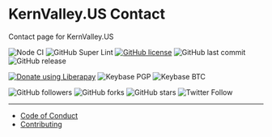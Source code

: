 # KernValley.US Contact
Contact page for KernValley.US

![Node CI](https://github.com/kernvalley/contact.kernvalley.us/workflows/Node%20CI/badge.svg)
![GitHub Super Lint](https://github.com/kernvalley/contact.kernvalley.us/workflows/Lint%20Code%20Base/badge.svg)
[![GitHub license](https://img.shields.io/github/license/kernvalley/contact.kernvalley.us.svg)](https://github.com/kernvalley/contact.kernvalley.us/blob/master/LICENSE)
![GitHub last commit](https://img.shields.io/github/last-commit/kernvalley/contact.kernvalley.us.svg)
![GitHub release](https://img.shields.io/github/release/kernvalley/contact.kernvalley.us.svg)

[![Donate using Liberapay](https://img.shields.io/liberapay/receives/shgysk8zer0.svg?logo=liberapay)](https://liberapay.com/shgysk8zer0/donate "Donate using Liberapay")
![Keybase PGP](https://img.shields.io/keybase/pgp/shgysk8zer0.svg)
![Keybase BTC](https://img.shields.io/keybase/btc/shgysk8zer0.svg)

![GitHub followers](https://img.shields.io/github/followers/kernvalley.svg?style=social)
![GitHub forks](https://img.shields.io/github/forks/kernvalley/contact.kernvalley.us.svg?style=social)
![GitHub stars](https://img.shields.io/github/stars/kernvalley/contact.kernvalley.us.svg?style=social)
![Twitter Follow](https://img.shields.io/twitter/follow/kern_valley.svg?style=social)
- - -

- [Code of Conduct](./.github/CODE_OF_CONDUCT.md)
- [Contributing](./.github/CONTRIBUTING.md)
<!-- - [Security Policy](./.github/SECURITY.md) -->
